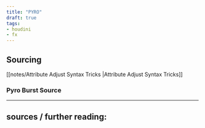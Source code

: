 ```yaml
---
title: "PYRO"
draft: true
tags:
- houdini
- fx
---
```


## Sourcing

[[notes/Attribute Adjust Syntax Tricks |Attribute Adjust Syntax Tricks]]

### Pyro Burst Source


---

sources / further reading:
- 


